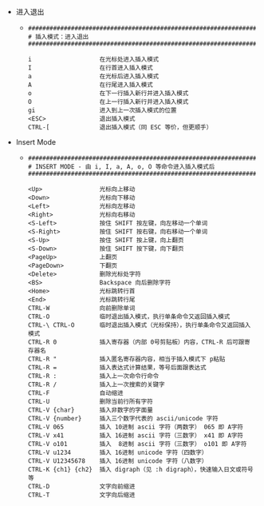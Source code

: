 - 进入退出
	- ```text
	  ##############################################################################
	  # 插入模式：进入退出
	  ##############################################################################
	  
	  i                   在光标处进入插入模式
	  I                   在行首进入插入模式
	  a                   在光标后进入插入模式
	  A                   在行尾进入插入模式
	  o                   在下一行插入新行并进入插入模式
	  O                   在上一行插入新行并进入插入模式
	  gi                  进入到上一次插入模式的位置
	  <ESC>               退出插入模式
	  CTRL-[              退出插入模式（同 ESC 等价，但更顺手）
	  ```
- Insert Mode
	- ```text
	  ##############################################################################
	  # INSERT MODE - 由 i, I, a, A, o, O 等命令进入插入模式后
	  ##############################################################################
	  
	  <Up>                光标向上移动
	  <Down>              光标向下移动
	  <Left>              光标向左移动
	  <Right>             光标向右移动
	  <S-Left>            按住 SHIFT 按左键，向左移动一个单词
	  <S-Right>           按住 SHIFT 按右键，向右移动一个单词
	  <S-Up>              按住 SHIFT 按上键，向上翻页
	  <S-Down>            按住 SHIFT 按下键，向下翻页
	  <PageUp>            上翻页
	  <PageDown>          下翻页
	  <Delete>            删除光标处字符
	  <BS>                Backspace 向后删除字符
	  <Home>              光标跳转行首
	  <End>               光标跳转行尾
	  CTRL-W              向前删除单词
	  CTRL-O              临时退出插入模式，执行单条命令又返回插入模式
	  CTRL-\ CTRL-O       临时退出插入模式（光标保持），执行单条命令又返回插入模式
	  CTRL-R 0            插入寄存器（内部 0号剪贴板）内容，CTRL-R 后可跟寄存器名
	  CTRL-R "            插入匿名寄存器内容，相当于插入模式下 p粘贴
	  CTRL-R =            插入表达式计算结果，等号后面跟表达式
	  CTRL-R :            插入上一次命令行命令
	  CTRL-R /            插入上一次搜索的关键字
	  CTRL-F              自动缩进
	  CTRL-U              删除当前行所有字符
	  CTRL-V {char}       插入非数字的字面量
	  CTRL-V {number}     插入三个数字代表的 ascii/unicode 字符
	  CTRL-V 065          插入 10进制 ascii 字符（两数字） 065 即 A字符
	  CTRL-V x41          插入 16进制 ascii 字符（三数字） x41 即 A字符
	  CTRL-V o101         插入  8进制 ascii 字符（三数字） o101 即 A字符
	  CTRL-V u1234        插入 16进制 unicode 字符（四数字）
	  CTRL-V U12345678    插入 16进制 unicode 字符（八数字）
	  CTRL-K {ch1} {ch2}  插入 digraph（见 :h digraph），快速输入日文或符号等
	  CTRL-D              文字向前缩进
	  CTRL-T              文字向后缩进
	  ```